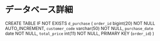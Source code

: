 # データベース詳細
CREATE TABLE IF NOT EXISTS `d_purchase` (
  `order_id` bigint(20) NOT NULL AUTO_INCREMENT, 
  `customer_code` varchar(50) NOT NULL, 
  `purchase_date` date NOT NULL, 
  `total_price` int(11) NOT NULL, 
  PRIMARY KEY (`order_id`) 
) 

